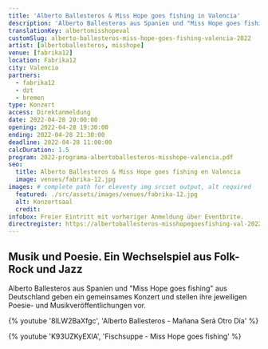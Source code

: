```yaml
---
title: 'Alberto Ballesteros & Miss Hope goes fishing in Valencia'
description: 'Alberto Ballesteros aus Spanien und "Miss Hope goes fishing" aus Deutschland geben gemeinsame Konzerte in Madrid, Barcelona und Valencia'
translationKey: albertomisshopeval
customSlug: alberto-ballesteros-miss-hope-goes-fishing-valencia-2022
artist: [albertoballesteros, misshope]
venue: [fabrika12]
location: Fabrika12
city: Valencia
partners:
  - fabrika12
  - dzt
  - bremen
type: Konzert
access: Direktanmeldung
date: 2022-04-28 20:00:00
opening: 2022-04-28 19:30:00
ending: 2022-04-28 21:30:00
deadline: 2022-04-28 11:00:00
calcDuration: 1.5
program: 2022-programa-albertoballesteros-misshope-valencia.pdf
seo:
  title: Alberto Ballesteros & Miss Hope goes fishing en Valencia
  image: venues/fabrika-12.jpg
images: # complete path for eleventy img srcset output, alt required
  featured: ./src/assets/images/venues/fabrika-12.jpg
  alt: Konzertsaal
  credit:
infobox: Freier Eintritt mit vorheriger Anmeldung über Eventbrite.
directregister: https://albertoballesteros-misshopegoesfishing-val-2022.eventbrite.es
---
```


## Musik und Poesie. Ein Wechselspiel aus Folk-Rock und Jazz

Alberto Ballesteros aus Spanien und "Miss Hope goes fishing" aus Deutschland geben ein gemeinsames Konzert und stellen ihre jeweiligen Poesie- und Musikveröffentlichungen vor.

{% youtube '8lLW2BaXfgc', 'Alberto Ballesteros - Mañana Será Otro Día' %}

{% youtube 'K93UZKyEXlA', 'Fischsuppe - Miss Hope goes fishing' %}
